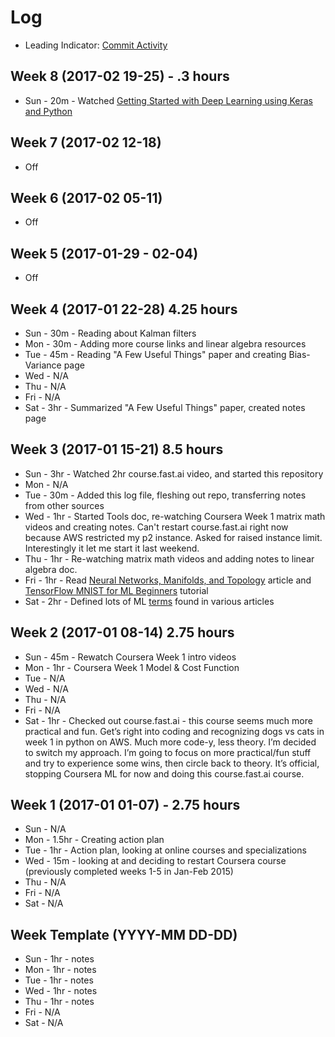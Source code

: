 # Log

- Leading Indicator: [Commit Activity](https://github.com/sbecker/machine-learning/graphs/commit-activity)

## Week 8 (2017-02 19-25) - .3 hours
- Sun - 20m - Watched [Getting Started with Deep Learning using Keras and Python](https://www.safaribooksonline.com/oriole/getting-started-with-deep-learning-using-keras-and-python)

## Week 7 (2017-02 12-18)
- Off

## Week 6 (2017-02 05-11)
- Off

## Week 5 (2017-01-29 - 02-04)
- Off

## Week 4 (2017-01 22-28) 4.25 hours
- Sun - 30m - Reading about Kalman filters
- Mon - 30m - Adding more course links and linear algebra resources
- Tue - 45m - Reading "A Few Useful Things" paper and creating Bias-Variance page
- Wed - N/A
- Thu - N/A
- Fri - N/A
- Sat - 3hr - Summarized "A Few Useful Things" paper, created notes page

## Week 3 (2017-01 15-21) 8.5 hours
- Sun - 3hr - Watched 2hr course.fast.ai video, and started this repository
- Mon - N/A
- Tue - 30m - Added this log file, fleshing out repo, transferring notes from other sources
- Wed - 1hr - Started Tools doc, re-watching Coursera Week 1 matrix math videos and creating notes. Can't restart course.fast.ai right now because AWS restricted my p2 instance. Asked for raised instance limit. Interestingly it let me start it last weekend.
- Thu - 1hr - Re-watching matrix math videos and adding notes to linear algebra doc.
- Fri - 1hr - Read [Neural Networks, Manifolds, and Topology](http://colah.github.io/posts/2014-03-NN-Manifolds-Topology/) article and [TensorFlow MNIST for ML Beginners](https://www.tensorflow.org/tutorials/mnist/beginners/) tutorial
- Sat - 2hr - Defined lots of ML [terms](https://github.com/sbecker/machine-learning/blob/master/terminology.md) found in various articles

## Week 2 (2017-01 08-14) 2.75 hours
- Sun - 45m - Rewatch Coursera Week 1 intro videos
- Mon - 1hr - Coursera Week 1 Model & Cost Function
- Tue - N/A
- Wed - N/A
- Thu - N/A
- Fri - N/A
- Sat - 1hr - Checked out course.fast.ai - this course seems much more practical and fun. Get’s right into coding and recognizing dogs vs cats in week 1 in python on AWS. Much more code-y, less theory. I’m decided to switch my approach. I’m going to focus on more practical/fun stuff and try to experience some wins, then circle back to theory. It’s official, stopping Coursera ML for now and doing this course.fast.ai course.

## Week 1 (2017-01 01-07) - 2.75 hours
- Sun - N/A
- Mon - 1.5hr - Creating action plan
- Tue - 1hr - Action plan, looking at online courses and specializations
- Wed - 15m - looking at and deciding to restart Coursera course (previously completed weeks 1-5 in Jan-Feb 2015)
- Thu - N/A
- Fri - N/A
- Sat - N/A




## Week Template (YYYY-MM DD-DD)
- Sun - 1hr - notes
- Mon - 1hr - notes
- Tue - 1hr - notes
- Wed - 1hr - notes
- Thu - 1hr - notes
- Fri - N/A
- Sat - N/A
